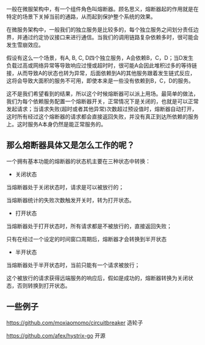 

一般在微服架构中，有一个组件角色叫熔断器。顾名思义，熔断器起的作用就是在特定的场景下关掉当前的通路，从而起到保护整个系统的效果。

在微服务架构中，一般我们的独立服务是比较多的，每个独立服务之间划分责任边界，并通过约定协议接口来进行通信。当我们的调用链路复杂依赖多时，很可能会发生雪崩效应。

假设有这么一个场景，有A, B, C, D四个独立服务，A会依赖B，C，D；当D发生负载过高或网络异常等导致响应过慢或超时时，很可能A会因此堆积过多的等待链接，从而导致A的状态也转为异常，后面依赖到A的其他服务跟着发生链式反应，这将会导致大面积的服务不可用，即使本来是一些没有依赖到B，C，D的服务。

这不是我们希望看到的结果，所以这个时候熔断器可以派上用场。最简单的做法，我们为每个依赖服务配置一个熔断器开关，正常情况下是关闭的，也就是可以正常发起请求；当请求失败(超时或者其他异常)次数超过预设值时，熔断器自动打开，这时所有经过这个熔断器的请求都会直接返回失败，并没有真正到达所依赖的服务上。这时服务A本身仍然是能正常服务的。



那么熔断器具体又是怎么工作的呢？
------------------
一个拥有基本功能的熔断器的状态机主要在三种状态中转换：

- 关闭状态

当熔断器处于关闭状态时，请求是可以被放行的；

当熔断器统计的失败次数触发开关时，转为打开状态。


- 打开状态

当熔断器处于打开状态时，所有请求都是不被放行的，直接返回失败；

只有在经过一个设定的时间窗口周期后，熔断器才会转换到半开状态


- 半开状态

当熔断器处于半开状态时，当前只能有一个请求被放行；

这个被放行的请求获得远端服务的响应后，假如是成功的，熔断器转换为关闭状态，否则转换到打开状态。




一些例子
------------

https://github.com/moxiaomomo/circuitbreaker 造轮子

https://github.com/afex/hystrix-go 开源